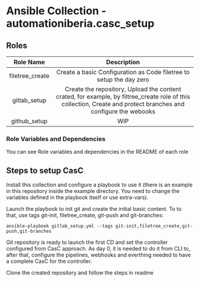 # Ansible Collection - automationiberia.casc_setup


## Roles

|Role Name|Description|
|:---:|:---:|
|filetree_create| Create a basic Configuration as Code filetree to setup the day zero|
|gitlab_setup| Create the repository, Upload the content crated, for example, by filtree_create role of this collection, Create and protect branches and configure the webooks|
|github_setup| WIP |

### Role Variables and Dependencies

You can see Role variables and dependencies in the README of each role

## Steps to setup CasC

Install this collection and configure a playbook to use it (there is an example in this repository inside the example directory. You need to change the variables defined in the playbook itself or use extra-vars).

Launch the playbook to init git and create the initial basic content. To to that, use tags git-init, filetree_create, git-push and git-branches:

```
ansible-playbook gitlab_setup.yml --tags git-init,filetree_create,git-push,git-branches
```

Git repository is ready to launch the first CD and set the controller configured from CasC approach. As day 0, it is needed to do it from CLI to, after that, configure the pipelines, webhooks and everthing needed to have a complete CasC for the controller.

Clone the created repository and follow the steps in readme
